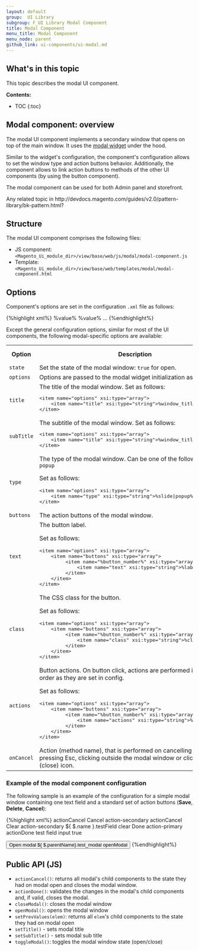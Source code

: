 ```yaml
---
layout: default
group:  UI Library
subgroup: F_UI Library Modal Component
title: Modal Component
menu_title: Modal Component
menu_node: parent
github_link: ui-components/ui-modal.md
---
```

<h2>What's in this topic</h2>

This topic describes the modal UI component.

**Contents:**

* TOC
{:toc}

## Modal component: overview

The modal UI component implements a secondary window that opens on top of the main window. It uses the [modal widget]([{site.gdeurl}}javascript-dev-guide/widgets/widget_modal.html) under the hood.

Similar to the widget's configuration, the component's configuration allows to set the window type and action buttons behavior. Additionally, the component allows to link action buttons to methods of the other UI components (by using the button component).

The modal component can be used for both Admin panel and storefront.


<p class="q">Any related topic in http://devdocs.magento.com/guides/v2.0/pattern-library/bk-pattern.html?</p>

## Structure

The modal UI component comprises the following files:

- JS component: `<Magento_Ui_module_dir>/view/base/web/js/modal/modal-component.js`
- Template: `<Magento_Ui_module_dir>/view/base/web/templates/modal/modal-component.html`

## Options

Component's options are set in the configuration `.xml` file as follows:

{%highlight xml%}
 <modal name="test_modal">
    <argument name="data" xsi:type="array">
        <item name="config" xsi:type="array">
            <!-- Configurable options are specified here -->
            <item name="%option1%" xsi:type="%type%">%value%</item>
            <item name="%option2%" xsi:type="%type%">%value%</item>
            ...
        </item>
    </argument>
</modal>
{%endhighlight%}

Except the general configuration options, similar for most of the UI components, the following modal-specific options are available:

<table>
  <tr>
    <th width="10%">Option</th>
    <th width="50%">Description</th>
    <th width="10%">Type</th>
    <th width="10%">Optional/Mandatory</th>
    <th width="10%">Default value</th>
  </tr>
  <tr>
    <td><code>state</code></td>
    <td>Set the state of the modal window: <code>true</code> for open. 
</td>
    <td>Boolean</td>
    <td>Optional</td>
    <td><code>false</code></td>
  </tr>
  <tr>
    <td><code>options</code></td>
    <td>Options are passed to the modal widget initialization as is.</td>
    <td>Object</td>
    <td>Optional</td>
    <td><code>{}</code></td>
  </tr>
  <tr>
    <td><code>title</code></td>
    <td>The title of the modal window. Set as follows: 
<pre>
&lt;item name=&quot;options&quot; xsi:type=&quot;array&quot;&gt;
    &lt;item name=&quot;title&quot; xsi:type=&quot;string&quot;&gt;%window_title%&lt;/item&gt;
&lt;/item&gt;
</pre>

</td>
    <td>String</td>
    <td>Optional</td>
    <td><code>''</code></td>
  </tr>
  <tr>
    <td><code>subTitle</code></td>
    <td>The subtitle of the modal window. Set as follows: 
<pre>
&lt;item name=&quot;options&quot; xsi:type=&quot;array&quot;&gt;
    &lt;item name=&quot;title&quot; xsi:type=&quot;string&quot;&gt;%window_title%&lt;/item&gt;
&lt;/item&gt;
</pre>

</td>
    <td>String</td>
    <td>Optional</td>
    <td><code>''</code></td>
  </tr>
<tr>
    <td><code>type</code></td>
    <td>The type of the modal window. Can be one of the following:
<code>slide</code> or <code>popup</code>

Set as follows: 
<pre>
&lt;item name=&quot;options&quot; xsi:type=&quot;array&quot;&gt;
    &lt;item name=&quot;type&quot; xsi:type=&quot;string&quot;&gt;%slide|popup%&lt;/item&gt;
&lt;/item&gt;
</pre>
</td>
    <td>String</td>
    <td>Optional</td>
    <td><code>slide</code></td>
  </tr>
  <tr>
    <td><code>buttons</code></td>
    <td>The action buttons of the modal window.
</td>
    <td>Array</td>
    <td>Optional</td>
    <td><code>[]</code></td>
  </tr>
  <tr>
    <td><code>text</code></td>
    <td>The button label. 

Set as follows:
<pre>
&lt;item name=&quot;options&quot; xsi:type=&quot;array&quot;&gt;
    &lt;item name=&quot;buttons&quot; xsi:type=&quot;array&quot;&gt;
         &lt;item name=&quot;%button_number%&quot; xsi:type=&quot;array&quot;&gt;
             &lt;item name=&quot;text&quot; xsi:type=&quot;string&quot;&gt;%label%&lt;/item&gt;
         &lt;/item&gt;
    &lt;/item&gt;
&lt;/item&gt;
</pre>

</td>
    <td>String</td>
    <td>Optional</td>
    <td>Undefined</td>
  </tr>
  <tr>
    <td><code>class</code></td>
    <td>The CSS class for the button. 

Set as follows:
<pre>
&lt;item name=&quot;options&quot; xsi:type=&quot;array&quot;&gt;
    &lt;item name=&quot;buttons&quot; xsi:type=&quot;array&quot;&gt;
         &lt;item name=&quot;%button_number%&quot; xsi:type=&quot;array&quot;&gt;
             &lt;item name=&quot;class&quot; xsi:type=&quot;string&quot;&gt;%class%&lt;/item&gt
         &lt;/item&gt;
    &lt;/item&gt;
&lt;/item&gt;
</pre>

</td>
    <td>String</td>
    <td>Optional</td>
    <td>Undefined</td>
  </tr>

  <tr>
    <td><code>actions</code></td>
    <td>Button actions. On button click, actions are performed in the same order as they are set in config.

Set as follows:
<pre>
&lt;item name=&quot;options&quot; xsi:type=&quot;array&quot;&gt;
    &lt;item name=&quot;buttons&quot; xsi:type=&quot;array&quot;&gt;
         &lt;item name=&quot;%button_number%&quot; xsi:type=&quot;array&quot;&gt;
             &lt;item name=&quot;actions&quot; xsi:type=&quot;string&quot;&gt;%label%&lt;/item&gt;
         &lt;/item&gt;
    &lt;/item&gt;
&lt;/item&gt;
</pre>

</td>
    <td>Object</td>
    <td>Optional</td>
    <td>Undefined</td>
  </tr>
  <tr>
    <td><code>onCancel</code></td>
    <td>Action (method name), that is performed on cancelling interactions: pressing Esc, clicking outside the modal window or clicking the 'X' (close) icon.
</td>
    <td>String</td>
    <td>Optional</td>
    <td><code>closeModal</code></td>
  </tr>

</table>

### Example of the modal component configuration

The following sample is an example of the configuration for a simple modal window containing one text field and a standard set of action buttons (**Save**, **Delete**, **Cancel**): 

{%highlight xml%}
<modal name="test_modal">
    <argument name="data" xsi:type="array">
        <item name="config" xsi:type="array">
            <item name="onCancel" xsi:type="string">actionCancel</item>
            <item name="options" xsi:type="array">
                <item name="buttons" xsi:type="array">
                    <item name="0" xsi:type="array">
                        <item name="text" xsi:type="string">Cancel</item>
                        <item name="class" xsi:type="string">action-secondary</item>
                        <item name="actions" xsi:type="array">
                            <item name="0" xsi:type="string">actionCancel</item>
                        </item>
                    </item>
                    <item name="1" xsi:type="array">
                        <item name="text" xsi:type="string">Clear</item>
                        <item name="class" xsi:type="string">action-secondary</item>
                        <item name="actions" xsi:type="array">
                            <item name="0" xsi:type="array">
                                <item name="targetName" xsi:type="string">${ $.name }.testField</item>
                                <item name="actionName" xsi:type="string">clear</item>
                            </item>
                        </item>
                    </item>
                    <item name="2" xsi:type="array">
                        <item name="text" xsi:type="string">Done</item>
                        <item name="class" xsi:type="string">action-primary</item>
                        <item name="actions" xsi:type="array">
                            <item name="0" xsi:type="string">actionDone</item>
                        </item>
                    </item>
                </item>
            </item>
        </item>
    </argument>
    <field name="testField">
        <argument name="data" xsi:type="array">
            <item name="config" xsi:type="array">
                <item name="label" xsi:type="string">test field</item>
                <item name="formElement" xsi:type="string">input</item>
                <item name="visible" xsi:type="boolean">true</item>
            </item>
        </argument>
    </field>
</modal>

<button name="modal_button">
    <argument name="data" xsi:type="array">
        <item name="config" xsi:type="array">
            <item name="title" xsi:type="string">Open modal</item>
            <item name="actions" xsi:type="array">
                <item name="0" xsi:type="array">
                    <item name="targetName" xsi:type="string">${ $.parentName}.test_modal</item>
                    <item name="actionName" xsi:type="string">openModal</item>
                </item>
            </item>
        </item>
    </argument>
</button>
{%endhighlight%}


## Public API (JS)

- `actionCancel()`: returns all modal's child components to the state they had on modal open and closes the modal window. 
- `actionDone()`: validates the changes in the modal's child components and, if valid, closes the modal.
- `closeModal()`: closes the modal window
- `openModal()`: opens the modal window
- `setPrevValues(elem)`: returns all `elem`'s child components to the state they had on modal open
- `setTitle()` - sets modal title
- `setSubTitle()` - sets modal sub title
- `toggleModal()`: toggles the modal window state (open/close)